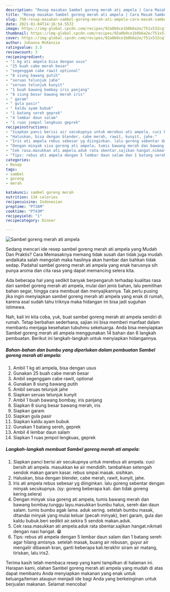 ```yaml
---
description: "Resep masakan Sambel goreng merah ati ampela | Cara Masak Sambel goreng merah ati ampela Yang Paling Enak"
title: "Resep masakan Sambel goreng merah ati ampela | Cara Masak Sambel goreng merah ati ampela Yang Paling Enak"
slug: 750-resep-masakan-sambel-goreng-merah-ati-ampela-cara-masak-sambel-goreng-merah-ati-ampela-yang-paling-enak
date: 2021-01-04T14:16:54.557Z
image: https://img-global.cpcdn.com/recipes/92a0b9ce1b0b6a2e/751x532cq70/sambel-goreng-merah-ati-ampela-foto-resep-utama.jpg
thumbnail: https://img-global.cpcdn.com/recipes/92a0b9ce1b0b6a2e/751x532cq70/sambel-goreng-merah-ati-ampela-foto-resep-utama.jpg
cover: https://img-global.cpcdn.com/recipes/92a0b9ce1b0b6a2e/751x532cq70/sambel-goreng-merah-ati-ampela-foto-resep-utama.jpg
author: Johanna McKenzie
ratingvalue: 3.5
reviewcount: 3
recipeingredient:
- "1 kg ati ampela bisa dengan usus"
- "25 buah cabe merah besar"
- "segenggam cabe rawit optional"
- "8 siung bawang putih"
- "seruas telunjuk jahe"
- "seruas telunjuk kunyit"
- "1 buah bawang bombay iris panjang"
- "8 siung besar bawang merah iris"
- " garam"
- " gula pasir"
- " kaldu ayam bubuk"
- "1 batang sereh geprek"
- "4 lembar daun salam"
- "1 ruas jempol lengkuas geprek"
recipeinstructions:
- "Siapkan panci berisi air secukupnya untuk merebus ati ampela. cuci bersih ati ampela. masukkan ke air mendidih. tambahkan setengah sendok makan garam kasar. rebus smpai masak. sisihkan."
- "Haluskan, bisa dengan blender, cabe merah, rawit, kunyit, jahe."
- "Iris ati ampela rebus sebesar yg diinginkan. lalu goreng sebentar dengan minyak secukupnya. (sy: goreng beberapa kali. dan tidak goreng kering.selera)"
- "Dengan minyak sisa goreng ati ampela, tumis bawang merah dan bawang bombay.tunggu layu.masukkan bumbu halus, sereh dan daun salam. tumis bumbu agak lama. aduk sering. setelah bumbu masak, ditandai minyak yang mulai keluar (pecah minyak), beri garam, gula dan kaldu bubuk.beri sedikit air.sekira 5 sendok makan.aduk."
- "Cek rasa.masukkan ati ampela.aduk rata sbentar.sajikan hangat.nikmati dengan nasi hangat. 😁"
- "Tips: rebus ati ampela dengan 5 lembar daun salam dan 1 batang sereh agar hilang amisnya. setelah masak, buang air rebusan, guyur air mengalir dibawah kran, ganti beberapa kali.terakhir siram air matang, tiriskan, lalu iris2."
categories:
- Resep
tags:
- sambel
- goreng
- merah

katakunci: sambel goreng merah 
nutrition: 134 calories
recipecuisine: Indonesian
preptime: "PT36M"
cooktime: "PT43M"
recipeyield: "1"
recipecategory: Dinner

---
```



![Sambel goreng merah ati ampela](https://img-global.cpcdn.com/recipes/92a0b9ce1b0b6a2e/751x532cq70/sambel-goreng-merah-ati-ampela-foto-resep-utama.jpg)

Sedang mencari ide resep sambel goreng merah ati ampela yang Mudah Dan Praktis? Cara Memasaknya memang tidak susah dan tidak juga mudah. andaikata salah mengolah maka hasilnya akan hambar dan bahkan tidak sedap. Padahal sambel goreng merah ati ampela yang enak harusnya sih punya aroma dan cita rasa yang dapat memancing selera kita.

Ada beberapa hal yang sedikit banyak berpengaruh terhadap kualitas rasa dari sambel goreng merah ati ampela, mulai dari jenis bahan, lalu pemilihan bahan segar, hingga cara membuat dan menyajikannya. Tak perlu pusing jika ingin menyiapkan sambel goreng merah ati ampela yang enak di rumah, karena asal sudah tahu triknya maka hidangan ini bisa jadi suguhan istimewa.




Nah, kali ini kita coba, yuk, buat sambel goreng merah ati ampela sendiri di rumah. Tetap berbahan sederhana, sajian ini bisa memberi manfaat dalam membantu menjaga kesehatan tubuhmu sekeluarga. Anda bisa menyiapkan Sambel goreng merah ati ampela menggunakan 14 bahan dan 6 langkah pembuatan. Berikut ini langkah-langkah untuk menyiapkan hidangannya.

<!--inarticleads1-->

##### Bahan-bahan dan bumbu yang diperlukan dalam pembuatan Sambel goreng merah ati ampela:

1. Ambil 1 kg ati ampela, bisa dengan usus
1. Gunakan 25 buah cabe merah besar
1. Ambil segenggam cabe rawit, optional
1. Gunakan 8 siung bawang putih
1. Ambil seruas telunjuk jahe
1. Siapkan seruas telunjuk kunyit
1. Ambil 1 buah bawang bombay, iris panjang
1. Siapkan 8 siung besar bawang merah, iris
1. Siapkan  garam
1. Siapkan  gula pasir
1. Siapkan  kaldu ayam bubuk
1. Gunakan 1 batang sereh, geprek
1. Ambil 4 lembar daun salam
1. Siapkan 1 ruas jempol lengkuas, geprek




<!--inarticleads2-->

##### Langkah-langkah membuat Sambel goreng merah ati ampela:

1. Siapkan panci berisi air secukupnya untuk merebus ati ampela. cuci bersih ati ampela. masukkan ke air mendidih. tambahkan setengah sendok makan garam kasar. rebus smpai masak. sisihkan.
1. Haluskan, bisa dengan blender, cabe merah, rawit, kunyit, jahe.
1. Iris ati ampela rebus sebesar yg diinginkan. lalu goreng sebentar dengan minyak secukupnya. (sy: goreng beberapa kali. dan tidak goreng kering.selera)
1. Dengan minyak sisa goreng ati ampela, tumis bawang merah dan bawang bombay.tunggu layu.masukkan bumbu halus, sereh dan daun salam. tumis bumbu agak lama. aduk sering. setelah bumbu masak, ditandai minyak yang mulai keluar (pecah minyak), beri garam, gula dan kaldu bubuk.beri sedikit air.sekira 5 sendok makan.aduk.
1. Cek rasa.masukkan ati ampela.aduk rata sbentar.sajikan hangat.nikmati dengan nasi hangat. 😁
1. Tips: rebus ati ampela dengan 5 lembar daun salam dan 1 batang sereh agar hilang amisnya. setelah masak, buang air rebusan, guyur air mengalir dibawah kran, ganti beberapa kali.terakhir siram air matang, tiriskan, lalu iris2.




Terima kasih telah membaca resep yang kami tampilkan di halaman ini. Harapan kami, olahan Sambel goreng merah ati ampela yang mudah di atas dapat membantu Anda menyiapkan makanan yang enak untuk keluarga/teman ataupun menjadi ide bagi Anda yang berkeinginan untuk berjualan makanan. Selamat mencoba!
